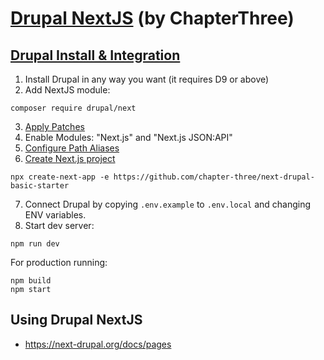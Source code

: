 # [Drupal NextJS](https://next-drupal.org/) (by ChapterThree)

## [Drupal Install & Integration](https://next-drupal.org/learn/quick-start)

1. Install Drupal in any way you want (it requires D9 or above)
2. Add NextJS module:

```
composer require drupal/next
```

3. [Apply Patches](https://next-drupal.org/learn/quick-start/apply-patches)
4. Enable Modules: "Next.js" and "Next.js JSON:API"
5. [Configure Path Aliases](https://next-drupal.org/learn/quick-start/configure-path-aliases)
6. [Create Next.js project](https://next-drupal.org/learn/quick-start/create-nexts-project)

```
npx create-next-app -e https://github.com/chapter-three/next-drupal-basic-starter
```

7. Connect Drupal by copying ```.env.example``` to ```.env.local``` and changing ENV variables.
8. Start dev server:

```
npm run dev
```

For production running:

```
npm build
npm start
```

## Using Drupal NextJS

- https://next-drupal.org/docs/pages
